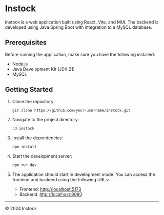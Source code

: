 # Instock

Instock is a web application built using React, Vite, and MUI. The backend is developed using Java Spring Boot with integration to a MySQL database.

## Prerequisites

Before running the application, make sure you have the following installed:

- Node.js
- Java Development Kit (JDK 21)
- MySQL

## Getting Started

1. Clone the repository:

    ```bash
    git clone https://github.com/your-username/instock.git
    ```

2. Navigate to the project directory:

    ```bash
    cd instock
    ```

3. Install the dependencies:

    ```bash
    npm install
    ```

4. Start the development server:

    ```bash
    npm run dev
    ```

5. The application should start in development mode. You can access the frontend and backend using the following URLs:
    - Frontend: [http://localhost:5173](http://localhost:5173)
    - Backend: [http://localhost:8080](http://localhost:8080)

---

&copy; 2024 Instock
